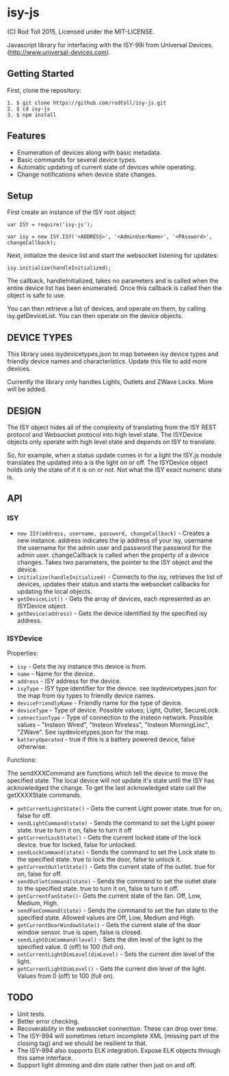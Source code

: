 isy-js
======
(C) Rod Toll 2015, Licensed under the MIT-LICENSE.

Javascript library for interfacing with the ISY-99i from Universal Devices. (http://www.universal-devices.com).

Getting Started
---------------

First, clone the repository:

```
1. $ git clone https://github.com/rodtoll/isy-js.git
2. $ cd isy-js
3. $ npm install
```

Features
--------

* Enumeration of devices along with basic metadata.
* Basic commands for several device types.
* Automatic updating of current state of devices while operating.
* Change notifications when device state changes.

Setup
-----

First create an instance of the ISY root object:

```
var ISY = require('isy-js');

var isy = new ISY.ISY('<ADDRESS>', '<AdminUserName>', '<PAssword>', changeCallback);
```

Next, initialize the device list and start the websocket listening for updates:

```
isy.initialize(handleInitialized);
```

The callback, handleInitialized, takes no parameters and is called when the entire device list has been enumerated. Once this callback is called then the object is safe to use.

You can then retrieve a list of devices, and operate on them, by calling isy.getDeviceList. You can then operate on the device objects.

DEVICE TYPES
------------

This library uses isydevicetypes.json to map between isy device types and friendly device names and characteristics. Update this file to add more devices.

Currently the library only handles Lights, Outlets and ZWave Locks. More will be added. 

DESIGN
------

The ISY object hides all of the complexity of translating from the ISY REST protocol and Websocket protocol into high level state. The ISYDevice objects only operate with high level state and depends on ISY to translate.

So, for example, when a status update comes in for a light the ISY.js module translates the updated into a is the light on or off. The ISYDevice object holds only the state of if it is on or not. Not what the ISY exact numeric state is.

API
---

### ISY

* `new ISY(address, username, password, changeCallback)` - Creates a new instance. address indicates the ip address of your isy, username the username for the admin user and password the password for the admin user. changeCallback is called when the property of a device changes. Takes two parameters, the pointer to the ISY object and the device.
* `initialize(handleInitialized)` - Connects to the isy, retrieves the list of devices, updates their status and starts the websocket callbacks for updating the local objects.
* `getDeviceList()` - Gets the array of devices, each represented as an ISYDevice object.
* `getDevice(address)` - Gets the device identified by the specified isy address.

### ISYDevice

Properties:

* `isy` - Gets the isy instance this device is from.
* `name` - Name for the device.
* `address` - ISY address for the device.
* `isyType` - ISY type identifier for the device. see isydevicetypes.json for the map from isy types to friendly device names.
* `deviceFriendlyName` - Friendly name for the type of device.
* `deviceType` - Type of device. Possible values; Light, Outlet, SecureLock.
* `connectionType` - Type of connection to the insteon network. Possible values - "Insteon Wired", "Insteon Wireless", "Insteon MorningLinc", "ZWave". See isydevicetypes.json for the map.
* `batteryOperated` - true if this is a battery powered device, false otherwise.

Functions:

The sendXXXCommand are functions which tell the device to move the specified state. The local device will not update it's state until the ISY has acknowledged the change. To get the last acknowledged state call the getXXXXState commands.

* `getCurrentLightState()` - Gets the current Light power state. true for on, false for off.
* `sendLightCommand(state)` - Sends the command to set the Light power state. true to turn it on, false to turn it off
* `getCurrentLockState()` - Gets the current locked state of the lock device. true for locked, false for unlocked.
* `sendLockCommand(state)` - Sends the command to set the Lock state to the specified state. true to lock the door, false to unlock it.
* `getCurrentOutletState()` - Gets the current state of the outlet. true for on, false for off.
* `sendOutletCommand(state)` - Sends the command to set the outlet state to the specified state. true to turn it on, false to turn it off. 
* `getCurrentFanState()`- Gets the current state of the fan. Off, Low, Medium, High.
* `sendFanCommand(state)` - Sends the command to set the fan state to the specified state. Allowed values are Off, Low, Medium and High.
* `getCurrentDoorWindowState()` - Gets the current state of the door window sensor. true is open, false is closed. 
* `sendLightDimCommand(level)` - Sets the dim level of the light to the specified value. 0 (off) to 100 (full on).
* `setCurrentLightDimLevel(dimLevel)` - Sets the current dim level of the light.  
* `getCurrentLightDimLevel()` - Gets the current dim level of the light. Values from 0 (off) to 100 (full on).

TODO
----

* Unit tests.
* Better error checking.
* Recoverability in the websocket connection. These can drop over time.
* The ISY-994 will sometimes return incomplete XML (missing part of the closing tag) and we should be resilient to that.
* The ISY-994 also supports ELK integration. Expose ELK objects through this same interface.
* Support light dimming and dim state rather then just on and off.